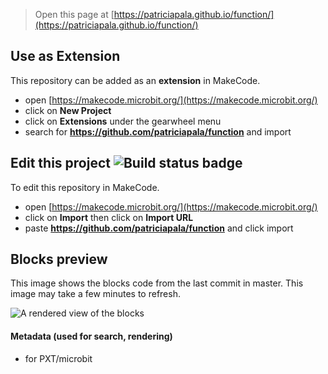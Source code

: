
> Open this page at [https://patriciapala.github.io/function/](https://patriciapala.github.io/function/)

## Use as Extension

This repository can be added as an **extension** in MakeCode.

* open [https://makecode.microbit.org/](https://makecode.microbit.org/)
* click on **New Project**
* click on **Extensions** under the gearwheel menu
* search for **https://github.com/patriciapala/function** and import

## Edit this project ![Build status badge](https://github.com/patriciapala/function/workflows/MakeCode/badge.svg)

To edit this repository in MakeCode.

* open [https://makecode.microbit.org/](https://makecode.microbit.org/)
* click on **Import** then click on **Import URL**
* paste **https://github.com/patriciapala/function** and click import

## Blocks preview

This image shows the blocks code from the last commit in master.
This image may take a few minutes to refresh.

![A rendered view of the blocks](https://github.com/patriciapala/function/raw/master/.github/makecode/blocks.png)

#### Metadata (used for search, rendering)

* for PXT/microbit
<script src="https://makecode.com/gh-pages-embed.js"></script><script>makeCodeRender("{{ site.makecode.home_url }}", "{{ site.github.owner_name }}/{{ site.github.repository_name }}");</script>
